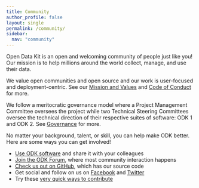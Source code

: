 ```yaml
---
title: Community
author_profile: false
layout: single
permalink: /community/
sidebar:
  nav: "community"
---
```


Open Data Kit is an open and welcoming community of people just like you! Our mission is to help millions around the world collect, manage, and use their data.

We value open communities and open source and our work is user-focused and deployment-centric. See our [Mission and Values](https://github.com/opendatakit/governance/blob/master/MISSION-AND-VALUES.md) and [Code of Conduct](https://github.com/opendatakit/governance/blob/master/CODE-OF-CONDUCT.md) for more.

We follow a meritocratic governance model where a Project Management Committee oversees the project while two Technical Steering Committees oversee the technical direction of their respective suites of software: ODK 1 and ODK 2. See [Governance](/community/governance) for more.

No matter your background, talent, or skill, you can help make ODK better. Here are some ways you can get involved!

 - [Use ODK software](/software) and share it with your colleagues
 - [Join the ODK Forum](https://forum.opendatakit.org), where most community interaction happens
 - [Check us out on GitHub](https://github.com/opendatakit), which has our source code
 - Get social and follow on us on [Facebook](https://www.facebook.com/opendatakit) and [Twitter](https://twitter.com/opendatakit)
 - Try these [very quick ways to contribute](https://forum.opendatakit.org/t/quick-ways-to-contribute/9633)